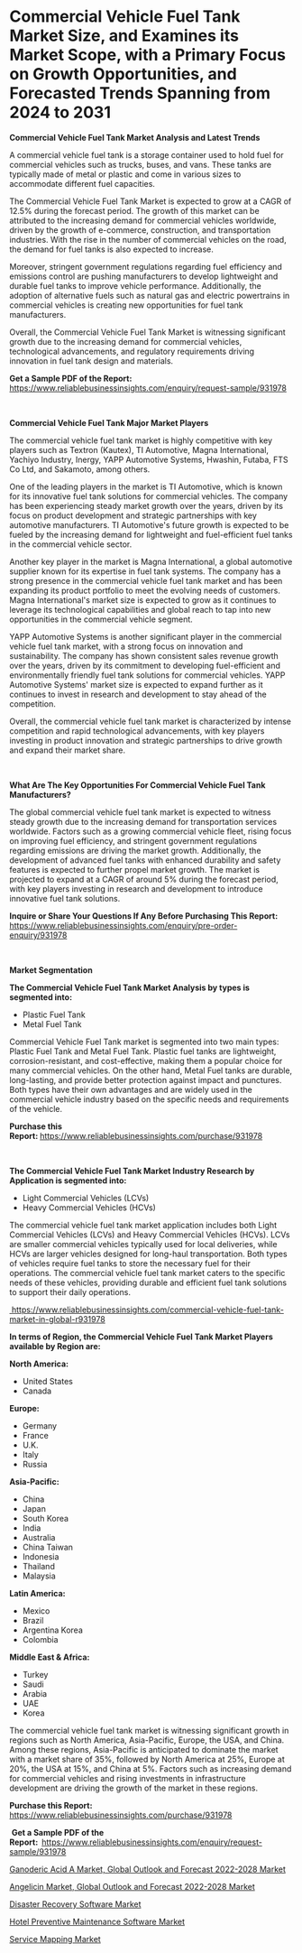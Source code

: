 <p><h1>Commercial Vehicle Fuel Tank Market Size, and Examines its Market Scope, with a Primary Focus on Growth Opportunities, and Forecasted Trends Spanning from 2024 to 2031</h1></p><p><strong>Commercial Vehicle Fuel Tank Market Analysis and Latest Trends</strong></p>
<p><p>A commercial vehicle fuel tank is a storage container used to hold fuel for commercial vehicles such as trucks, buses, and vans. These tanks are typically made of metal or plastic and come in various sizes to accommodate different fuel capacities.</p><p>The Commercial Vehicle Fuel Tank Market is expected to grow at a CAGR of 12.5% during the forecast period. The growth of this market can be attributed to the increasing demand for commercial vehicles worldwide, driven by the growth of e-commerce, construction, and transportation industries. With the rise in the number of commercial vehicles on the road, the demand for fuel tanks is also expected to increase.</p><p>Moreover, stringent government regulations regarding fuel efficiency and emissions control are pushing manufacturers to develop lightweight and durable fuel tanks to improve vehicle performance. Additionally, the adoption of alternative fuels such as natural gas and electric powertrains in commercial vehicles is creating new opportunities for fuel tank manufacturers.</p><p>Overall, the Commercial Vehicle Fuel Tank Market is witnessing significant growth due to the increasing demand for commercial vehicles, technological advancements, and regulatory requirements driving innovation in fuel tank design and materials.</p></p>
<p><strong>Get a Sample PDF of the Report:&nbsp;</strong> <a href="https://www.reliablebusinessinsights.com/enquiry/request-sample/931978">https://www.reliablebusinessinsights.com/enquiry/request-sample/931978</a></p>
<p>&nbsp;</p>
<p><strong>Commercial Vehicle Fuel Tank Major Market Players</strong></p>
<p><p>The commercial vehicle fuel tank market is highly competitive with key players such as Textron (Kautex), TI Automotive, Magna International, Yachiyo Industry, Inergy, YAPP Automotive Systems, Hwashin, Futaba, FTS Co Ltd, and Sakamoto, among others.</p><p>One of the leading players in the market is TI Automotive, which is known for its innovative fuel tank solutions for commercial vehicles. The company has been experiencing steady market growth over the years, driven by its focus on product development and strategic partnerships with key automotive manufacturers. TI Automotive's future growth is expected to be fueled by the increasing demand for lightweight and fuel-efficient fuel tanks in the commercial vehicle sector.</p><p>Another key player in the market is Magna International, a global automotive supplier known for its expertise in fuel tank systems. The company has a strong presence in the commercial vehicle fuel tank market and has been expanding its product portfolio to meet the evolving needs of customers. Magna International's market size is expected to grow as it continues to leverage its technological capabilities and global reach to tap into new opportunities in the commercial vehicle segment.</p><p>YAPP Automotive Systems is another significant player in the commercial vehicle fuel tank market, with a strong focus on innovation and sustainability. The company has shown consistent sales revenue growth over the years, driven by its commitment to developing fuel-efficient and environmentally friendly fuel tank solutions for commercial vehicles. YAPP Automotive Systems' market size is expected to expand further as it continues to invest in research and development to stay ahead of the competition.</p><p>Overall, the commercial vehicle fuel tank market is characterized by intense competition and rapid technological advancements, with key players investing in product innovation and strategic partnerships to drive growth and expand their market share.</p></p>
<p>&nbsp;</p>
<p><strong>What Are The Key Opportunities For Commercial Vehicle Fuel Tank Manufacturers?</strong></p>
<p><p>The global commercial vehicle fuel tank market is expected to witness steady growth due to the increasing demand for transportation services worldwide. Factors such as a growing commercial vehicle fleet, rising focus on improving fuel efficiency, and stringent government regulations regarding emissions are driving the market growth. Additionally, the development of advanced fuel tanks with enhanced durability and safety features is expected to further propel market growth. The market is projected to expand at a CAGR of around 5% during the forecast period, with key players investing in research and development to introduce innovative fuel tank solutions.</p></p>
<p><strong>Inquire or Share Your Questions If Any Before Purchasing This Report:</strong> <a href="https://www.reliablebusinessinsights.com/enquiry/pre-order-enquiry/931978">https://www.reliablebusinessinsights.com/enquiry/pre-order-enquiry/931978</a></p>
<p>&nbsp;</p>
<p><strong>Market Segmentation</strong></p>
<p><strong>The Commercial Vehicle Fuel Tank Market Analysis by types is segmented into:</strong></p>
<p><ul><li>Plastic Fuel Tank</li><li>Metal Fuel Tank</li></ul></p>
<p><p>Commercial Vehicle Fuel Tank market is segmented into two main types: Plastic Fuel Tank and Metal Fuel Tank. Plastic fuel tanks are lightweight, corrosion-resistant, and cost-effective, making them a popular choice for many commercial vehicles. On the other hand, Metal Fuel tanks are durable, long-lasting, and provide better protection against impact and punctures. Both types have their own advantages and are widely used in the commercial vehicle industry based on the specific needs and requirements of the vehicle.</p></p>
<p><strong>Purchase this Report:&nbsp;</strong><a href="https://www.reliablebusinessinsights.com/purchase/931978">https://www.reliablebusinessinsights.com/purchase/931978</a></p>
<p>&nbsp;</p>
<p><strong>The Commercial Vehicle Fuel Tank Market Industry Research by Application is segmented into:</strong></p>
<p><ul><li>Light Commercial Vehicles (LCVs)</li><li>Heavy Commercial Vehicles (HCVs)</li></ul></p>
<p><p>The commercial vehicle fuel tank market application includes both Light Commercial Vehicles (LCVs) and Heavy Commercial Vehicles (HCVs). LCVs are smaller commercial vehicles typically used for local deliveries, while HCVs are larger vehicles designed for long-haul transportation. Both types of vehicles require fuel tanks to store the necessary fuel for their operations. The commercial vehicle fuel tank market caters to the specific needs of these vehicles, providing durable and efficient fuel tank solutions to support their daily operations.</p></p>
<p><a href="https://www.reliablebusinessinsights.com/commercial-vehicle-fuel-tank-market-in-global-r931978">&nbsp;https://www.reliablebusinessinsights.com/commercial-vehicle-fuel-tank-market-in-global-r931978</a></p>
<p><strong>In terms of Region, the Commercial Vehicle Fuel Tank Market Players available by Region are:</strong></p>
<p>
    <p> <strong> North America: </strong>
        <ul>
            <li>United States</li>
            <li>Canada</li>
        </ul>
        </p> 
    <p> <strong> Europe: </strong>
        <ul>
            <li>Germany</li>
            <li>France</li>
            <li>U.K.</li>
            <li>Italy</li>
            <li>Russia</li>
        </ul>
        </p> 
    <p> <strong> Asia-Pacific: </strong>
        <ul>
            <li>China</li>
            <li>Japan</li>
            <li>South Korea</li>
            <li>India</li>
            <li>Australia</li>
            <li>China Taiwan</li>
            <li>Indonesia</li>
            <li>Thailand</li>
            <li>Malaysia</li>
        </ul>
        </p> 
    <p> <strong> Latin America: </strong>
        <ul>
            <li>Mexico</li>
            <li>Brazil</li>
            <li>Argentina Korea</li>
            <li>Colombia</li>
        </ul>
        </p> 
    <p> <strong> Middle East & Africa: </strong>
        <ul>
            <li>Turkey</li>
            <li>Saudi</li>
            <li>Arabia</li>
            <li>UAE</li>
            <li>Korea</li>
        </ul>
    </p>
    </p>
<p><p>The commercial vehicle fuel tank market is witnessing significant growth in regions such as North America, Asia-Pacific, Europe, the USA, and China. Among these regions, Asia-Pacific is anticipated to dominate the market with a market share of 35%, followed by North America at 25%, Europe at 20%, the USA at 15%, and China at 5%. Factors such as increasing demand for commercial vehicles and rising investments in infrastructure development are driving the growth of the market in these regions.</p></p>
<p><strong>Purchase this Report: </strong><a href="https://www.reliablebusinessinsights.com/purchase/931978">https://www.reliablebusinessinsights.com/purchase/931978</a></p>
<p>&nbsp;<strong>Get a Sample PDF of the Report:&nbsp;&nbsp;</strong><a href="https://www.reliablebusinessinsights.com/enquiry/request-sample/931978">https://www.reliablebusinessinsights.com/enquiry/request-sample/931978</a></p>
<p><strong></strong></p>
<p><p><a href="https://issuu.com/reportprime-2/docs/ganoderic-acid-a-market-global-outl_509aa621bd8224">Ganoderic Acid A Market, Global Outlook and Forecast 2022-2028 Market</a></p><p><a href="https://issuu.com/reportprime-2/docs/angelicin-market-global-outlook-and_1eb7ab66fcc42c">Angelicin Market, Global Outlook and Forecast 2022-2028 Market</a></p><p><a href="https://medium.com/@theomorar/insights-into-the-disaster-recovery-software-industry-market-financial-status-market-size-and-0cdfc3c7adc3">Disaster Recovery Software Market</a></p><p><a href="https://medium.com/@theomorar/hotel-preventive-maintenance-software-market-forecasts-market-trends-and-impact-analysis-2024-c89b2bdb0b8d">Hotel Preventive Maintenance Software Market</a></p><p><a href="https://medium.com/@elizbethsmithb20/service-mapping-market-indicators-market-size-regional-breakdown-market-player-analysis-and-f4162135fcb1">Service Mapping Market</a></p></p>